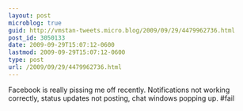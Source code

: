 ```yaml
---
layout: post
microblog: true
guid: http://vmstan-tweets.micro.blog/2009/09/29/4479962736.html
post_id: 3050133
date: 2009-09-29T15:07:12-0600
lastmod: 2009-09-29T15:07:12-0600
type: post
url: /2009/09/29/4479962736.html
---
```

Facebook is really pissing me off recently. Notifications not working correctly, status updates not posting, chat windows popping up. #fail
